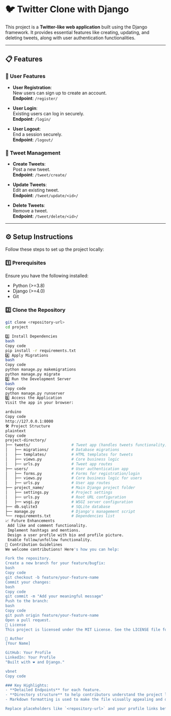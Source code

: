 # 🐦 Twitter Clone with Django

This project is a **Twitter-like web application** built using the Django framework. It provides essential features like creating, updating, and deleting tweets, along with user authentication functionalities.

---

## 📋 Features

### 🔑 User Features
- **User Registration**:  
  New users can sign up to create an account.  
  **Endpoint**: `/register/`  

- **User Login**:  
  Existing users can log in securely.  
  **Endpoint**: `/login/`  

- **User Logout**:  
  End a session securely.  
  **Endpoint**: `/logout/`  

### 📝 Tweet Management
- **Create Tweets**:  
  Post a new tweet.  
  **Endpoint**: `/tweet/create/`  

- **Update Tweets**:  
  Edit an existing tweet.  
  **Endpoint**: `/tweet/update/<id>/`  

- **Delete Tweets**:  
  Remove a tweet.  
  **Endpoint**: `/tweet/delete/<id>/`  

---

## ⚙️ Setup Instructions

Follow these steps to set up the project locally:

### 1️⃣ Prerequisites
Ensure you have the following installed:  
- Python (>=3.8)  
- Django (>=4.0)  
- Git  

### 2️⃣ Clone the Repository
```bash
git clone <repository-url>
cd project

3️⃣ Install Dependencies
bash
Copy code
pip install -r requirements.txt
4️⃣ Apply Migrations
bash
Copy code
python manage.py makemigrations
python manage.py migrate
5️⃣ Run the Development Server
bash
Copy code
python manage.py runserver
6️⃣ Access the Application
Visit the app in your browser:

arduino
Copy code
http://127.0.0.1:8000
🛠 Project Structure
plaintext
Copy code
project-directory/
├── tweets/                  # Tweet app (handles tweets functionality)
│   ├── migrations/          # Database migrations
│   ├── templates/           # HTML templates for tweets
│   ├── views.py             # Core business logic
│   ├── urls.py              # Tweet app routes
├── users/                   # User authentication app
│   ├── forms.py             # Forms for registration/login
│   ├── views.py             # Core business logic for users
│   ├── urls.py              # User app routes
├── project_name/            # Main Django project folder
│   ├── settings.py          # Project settings
│   ├── urls.py              # Root URL configuration
│   ├── wsgi.py              # WSGI server configuration
├── db.sqlite3               # SQLite database
├── manage.py                # Django's management script
└── requirements.txt         # Dependencies list
📈 Future Enhancements
 Add like and comment functionality.
 Implement hashtags and mentions.
 Design a user profile with bio and profile picture.
 Enable follow/unfollow functionality.
🤝 Contribution Guidelines
We welcome contributions! Here's how you can help:

Fork the repository.
Create a new branch for your feature/bugfix:
bash
Copy code
git checkout -b feature/your-feature-name
Commit your changes:
bash
Copy code
git commit -m "Add your meaningful message"
Push to the branch:
bash
Copy code
git push origin feature/your-feature-name
Open a pull request.
📜 License
This project is licensed under the MIT License. See the LICENSE file for details.

📝 Author
[Your Name]

GitHub: Your Profile
LinkedIn: Your Profile
"Built with ❤️ and Django."

vbnet
Copy code

### Key Highlights:
- **Detailed Endpoints** for each feature.  
- **Directory structure** to help contributors understand the project layout.  
- Markdown formatting is used to make the file visually appealing and developer-friendly.  

Replace placeholders like `<repository-url>` and your profile links before pushing this to you
